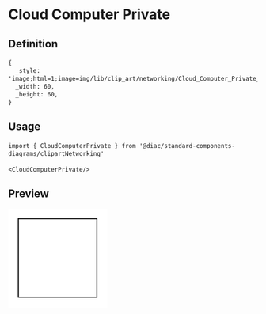 # Cloud Computer Private

## Definition

```
{
  _style: 'image;html=1;image=img/lib/clip_art/networking/Cloud_Computer_Private_128x128.pngstrokeColor=none;',
  _width: 60,
  _height: 60,
}
```

## Usage

```
import { CloudComputerPrivate } from '@diac/standard-components-diagrams/clipartNetworking'

<CloudComputerPrivate/>
```

## Preview

<img src="./cloud-computer-private.png" width="200"/>
